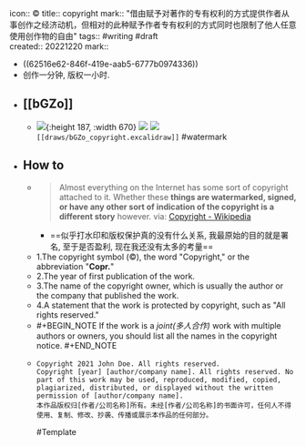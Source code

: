 icon:: ©
title:: copyright
mark:: "借由赋予对著作的专有权利的方式提供作者从事创作之经济动机，但相对的此种赋予作者专有权利的方式同时也限制了他人任意使用创作物的自由"
tags:: #writing #draft  
created:: 20221220
mark::

  - ((62516e62-846f-419e-aab5-6777b0974336))
  - 创作一分钟, 版权一小时.
- ## [[bGZo]]
  - ![](../assets/works/copyright2022.excalidraw.png){:height 187, :width 670}
    ![](../assets/works/copyright2023.excalidraw.png)
    ![](../assets/works/madeby.excalidraw.png)
    `[[draws/bGZo_copyright.excalidraw]]`
    #watermark
- ## How to
  - > Almost everything on the Internet has some sort of copyright attached to it. Whether these **things are watermarked, signed, or have any other sort of indication of the copyright is a different story** however.
    via: [Copyright - Wikipedia](https://en.wikipedia.org/wiki/Copyright)
    - ==似乎打水印和版权保护真的没有什么关系, 我最原始的目的就是署名, 至于是否盈利, 现在我还没有太多的考量==
  - 1.The copyright symbol (©), the word "Copyright," or the abbreviation "**Copr.**"
  - 2.The year of first publication of the work.
  - 3.The name of the copyright owner, which is usually the author or the company that published the work.
  - 4.A statement that the work is protected by copyright, such as "All rights reserved."
  - #+BEGIN_NOTE
    If the work is a *joint(多人合作)* work with multiple authors or owners, you should list all the names in the copyright notice.
    #+END_NOTE
  - ```
    Copyright 2021 John Doe. All rights reserved.
    Copyright [year] [author/company name]. All rights reserved. No part of this work may be used, reproduced, modified, copied, plagiarized, distributed, or displayed without the written permission of [author/company name].
    本作品版权归[作者/公司名称]所有。未经[作者/公司名称]的书面许可，任何人不得使用、复制、修改、抄袭、传播或展示本作品的任何部分。
    ```
    #Template